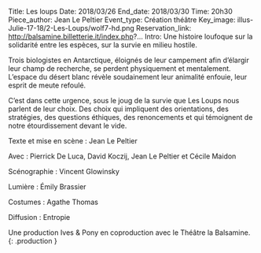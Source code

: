 Title: Les loups
Date: 2018/03/26
End_date: 2018/03/30
Time: 20h30
Piece_author: Jean Le Peltier
Event_type: Création théâtre
Key_image: illus-Julie-17-18/2-Les-Loups/wolf7-hd.png
Reservation_link: http://balsamine.billetterie.it/index.php?...
Intro: Une histoire loufoque sur la solidarité entre les espèces, sur la survie en milieu hostile.


Trois biologistes en Antarctique, éloignés de leur campement afin d’élargir leur champ de recherche, se perdent physiquement et mentalement. L’espace du désert blanc révèle soudainement leur animalité enfouie, leur esprit de meute refoulé.

C’est dans cette urgence, sous le joug de la survie que Les Loups nous parlent de leur choix. Des choix qui impliquent des orientations, des stratégies, des questions éthiques, des renoncements et qui témoignent de notre étourdissement devant le vide.


Texte et mise en scène
:   Jean Le Peltier

Avec
:   Pierrick De Luca, David Koczij, Jean Le Peltier et Cécile Maidon

Scénographie
:   Vincent Glowinsky

Lumière
:   Émily Brassier

Costumes
:   Agathe Thomas

Diffusion
:   Entropie

Une production Ives &amp; Pony en coproduction avec le Théâtre la Balsamine.
{: .production }

